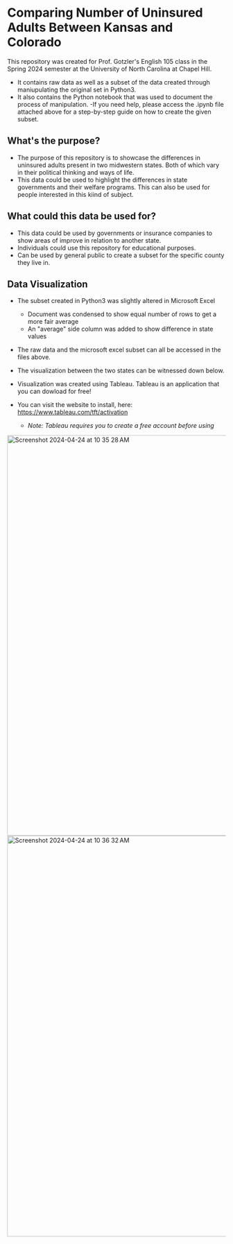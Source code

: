 # Comparing Number of Uninsured Adults Between Kansas and Colorado

This repository was created for Prof. Gotzler's English 105 class in the Spring 2024 semester at the University of North Carolina at Chapel Hill.
- It contains raw data as well as a subset of the data created through maniupulating the original set in Python3.
- It also contains the Python notebook that was used to document the process of manipulation.
    -If you need help, please access the .ipynb file attached above for a step-by-step guide on how to create the given subset. 
  
## What's the purpose?
  
  - The purpose of this repository is to showcase the differences in uninsured adults present in two midwestern states. Both of which vary in their political thinking and ways of life.
  - This data could be used to highlight the differences in state governments and their welfare programs. This can also be used for people interested in this kiind of subject. 

## What could this data be used for?

- This data could be used by governments or insurance companies to show areas of improve in relation to another state.
- Individuals could use this repository for educational purposes.
- Can be used by general public to create a subset for the specific county they live in.

## Data Visualization
  
- The subset created in Python3 was slightly altered in Microsoft Excel
    - Document was condensed to show equal number of rows to get a more fair average
    - An "average" side column was added to show difference in state values
 - The raw data and the microsoft excel subset can all be accessed in the files above.
 - The visualization between the two states can be witnessed down below. 

 - Visualization was created using Tableau. Tableau is an application that you can dowload for free!
 - You can visit the website to install, here:
https://www.tableau.com/tft/activation 
      - *Note: Tableau requires you to create a free account before using*
  
 
<img width="924" alt="Screenshot 2024-04-24 at 10 35 28 AM" src="https://github.com/Carolinemax67/Uninsured-Adults-in-Kansas-and-Colorado/assets/167785211/40dea5ff-a201-46c9-84cb-85589fa0b7e4">
<img width="925" alt="Screenshot 2024-04-24 at 10 36 32 AM" src="https://github.com/Carolinemax67/Uninsured-Adults-in-Kansas-and-Colorado/assets/167785211/b9e7243f-ddcb-4273-a9d8-c311d8e15800">


   


 

  
